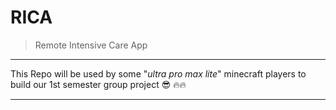 # RICA

> Remote Intensive Care App

---

This Repo will be used by some "_ultra pro max lite_" minecraft players to build our 1st semester group project :sunglasses: :fire::fire:

---
 
